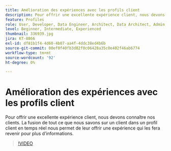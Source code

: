 ```yaml
---
title: Amélioration des expériences avec les profils client
description: Pour offrir une excellente expérience client, nous devons connaître nos clients. La fusion de tout ce que nous savons sur un client dans un profil client en temps réel nous permet de leur offrir une expérience qui les fera revenir pour plus d’informations.
feature: Profiles
role: User, Developer, Data Engineer, Architect, Data Architect, Admin, Leader
level: Beginner, Intermediate, Experienced
thumbnail: 336939.jpg
jira: KT-8866
exl-id: df81b1f4-4d60-4b07-aa4f-4ddc38ed4b6b
source-git-commit: 00ef0f40fb3d82f0c06428a35c0e402f46ab6774
workflow-type: tm+mt
source-wordcount: '92'
ht-degree: 0%

---
```


# Amélioration des expériences avec les profils client

Pour offrir une excellente expérience client, nous devons connaître nos clients. La fusion de tout ce que nous savons sur un client dans un profil client en temps réel nous permet de leur offrir une expérience qui les fera revenir pour plus d’informations.

>[!VIDEO](https://video.tv.adobe.com/v/336939/?learn=on)
